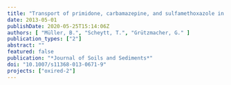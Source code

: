 ```yaml
---
title: "Transport of primidone, carbamazepine, and sulfamethoxazole in thermally treated sediments—laboratory column experiments"
date: 2013-05-01
publishDate: 2020-05-25T15:14:06Z
authors: [ "Müller, B.", "Scheytt, T.", "Grützmacher, G." ]
publication_types: ["2"]
abstract: ""
featured: false
publication: "*Journal of Soils and Sediments*"
doi: "10.1007/s11368-013-0671-9"
projects: ["oxired-2"]
---
```


